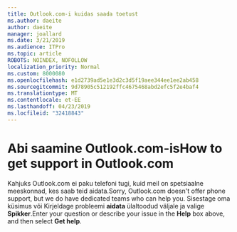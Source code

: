 ```yaml
---
title: Outlook.com-i kuidas saada toetust
ms.author: daeite
author: daeite
manager: joallard
ms.date: 3/21/2019
ms.audience: ITPro
ms.topic: article
ROBOTS: NOINDEX, NOFOLLOW
localization_priority: Normal
ms.custom: 8000080
ms.openlocfilehash: e1d2739ad5e1e3d2c3d5f19aee344ee1ee2ab458
ms.sourcegitcommit: 9d78905c512192ffc4675468abd2efc5f2e4baf4
ms.translationtype: MT
ms.contentlocale: et-EE
ms.lasthandoff: 04/23/2019
ms.locfileid: "32418843"
---
```

# <a name="how-to-get-support-in-outlookcom"></a><span data-ttu-id="190a9-102">Abi saamine Outlook.com-is</span><span class="sxs-lookup"><span data-stu-id="190a9-102">How to get support in Outlook.com</span></span>

<span data-ttu-id="190a9-103">Kahjuks Outlook.com ei paku telefoni tugi, kuid meil on spetsiaalne meeskonnad, kes saab teid aidata.</span><span class="sxs-lookup"><span data-stu-id="190a9-103">Sorry, Outlook.com doesn't offer phone support, but we do have dedicated teams who can help you.</span></span>
<span data-ttu-id="190a9-104">Sisestage oma küsimus või Kirjeldage probleemi **aidata** ülaltoodud väljale ja valige **Spikker**.</span><span class="sxs-lookup"><span data-stu-id="190a9-104">Enter your question or describe your issue in the **Help** box above, and then select **Get help**.</span></span>


